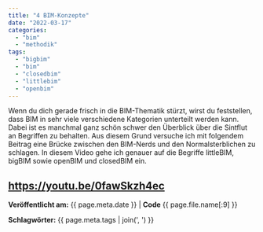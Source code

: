 ```yaml
---
title: "4 BIM-Konzepte"
date: "2022-03-17"
categories: 
  - "bim"
  - "methodik"
tags: 
  - "bigbim"
  - "bim"
  - "closedbim"
  - "littlebim"
  - "openbim"
---
```


Wenn du dich gerade frisch in die BIM-Thematik stürzt, wirst du feststellen, dass BIM in sehr viele verschiedene Kategorien unterteilt werden kann. Dabei ist es manchmal ganz schön schwer den Überblick über die Sintflut an Begriffen zu behalten. Aus diesem Grund versuche ich mit folgendem Beitrag eine Brücke zwischen den BIM-Nerds und den Normalsterblichen zu schlagen. In diesem Video gehe ich genauer auf die Begriffe littleBIM, bigBIM sowie openBIM und closedBIM ein.

https://youtu.be/0fawSkzh4ec
---
**Veröffentlicht am:** {{ page.meta.date }} | **Code** {{ page.file.name[:9] }}

**Schlagwörter:** {{ page.meta.tags | join(', ') }}
